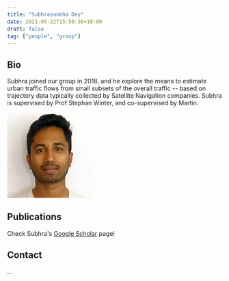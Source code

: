 ```yaml
---
title: "Subhrasankha Dey"
date: 2021-05-22T15:50:36+10:00
draft: false
tag: ["people", "group"]
---
```



## Bio
Subhra joined our group in 2018, and he explore the means to estimate urban traffic flows from small subsets of the overall traffic -- based on trajectory data typically collected by Satellite Navigation companies. Subhra is supervised by Prof Stephan Winter, and co-supervised by Martin.

![profile](/images/people/subhrasankha.jpg)

## Publications

Check Subhra's [Google Scholar](https://scholar.google.com.au/citations?user=Baa-c88AAAAJ&hl=en) page!


## Contact
...
